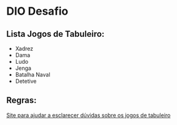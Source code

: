 # DIO Desafio

 ##  Lista Jogos de Tabuleiro: 

 - Xadrez
 - Dama
 - Ludo
 - Jenga
 - Batalha Naval
 - Detetive

## Regras:
[Site para ajudar a esclarecer dúvidas sobre os jogos de tabuleiro](https://www.megajogos.com.br/)
